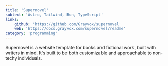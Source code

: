 ```yaml
---
title: 'Supernovel'
subtext: 'Astro, Tailwind, Bun, TypeScript'
links:
    github: 'https://github.com/Grayvox/supernovel'
    web: 'https://docs.grayvox.com/supernovel/readme'
category: 'programming'
---
```


Supernovel is a website template for books and fictional work, built with writers in mind. It's built to be both customizable and approachable to non-techy individuals.

